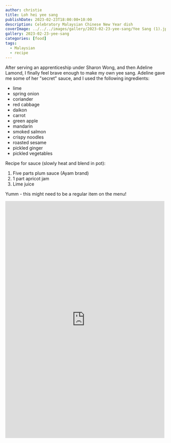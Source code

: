 ```yaml
---
author: christie
title: Loh hei yee sang
publishDate: 2023-02-23T18:00:00+10:00
description: Celebratory Malaysian Chinese New Year dish
coverImage: ../../../images/gallery/2023-02-23-yee-sang/Yee Sang (1).jpeg
gallery: 2023-02-23-yee-sang
categories: [food]
tags:
  - Malaysian
  - recipe
---
```


After serving an apprenticeship under Sharon Wong, and then Adeline Lamond, I finally feel brave enough to make my own yee sang. Adeline gave me some of her "secret" sauce, and I used the following ingredients:

- lime
- spring onion
- coriander
- red cabbage
- daikon
- carrot
- green apple
- mandarin
- smoked salmon
- crispy noodles
- roasted sesame
- pickled ginger
- pickled vegetables

Recipe for sauce (slowly heat and blend in pot):

1. Five parts plum sauce (Ayam brand)
2. 1 part apricot jam
3. Lime juice

Yumm - this might need to be a regular item on the menu!

<iframe src="https://www.facebook.com/plugins/post.php?href=https%3A%2F%2Fwww.facebook.com%2Fchris1.tham%2Fposts%2Fpfbid0H4ZVhmhooaeSfg1pphFeEnjtEqJqt4Qx8QD15Tib3N6WDxQH74NGD7FQqHUi1q4ql&show_text=true&width=500" width="500" height="742" style="border:none;overflow:hidden" scrolling="no" frameborder="0" allowfullscreen="true" allow="autoplay; clipboard-write; encrypted-media; picture-in-picture; web-share"></iframe>
